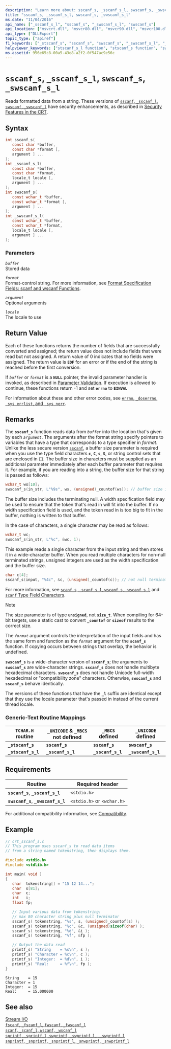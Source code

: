 ```yaml
---
description: "Learn more about: sscanf_s, _sscanf_s_l, swscanf_s, _swscanf_s_l"
title: "sscanf_s, _sscanf_s_l, swscanf_s, _swscanf_s_l"
ms.date: "11/04/2016"
api_name: ["_sscanf_s_l", "sscanf_s", "_swscanf_s_l", "swscanf_s"]
api_location: ["msvcrt.dll", "msvcr80.dll", "msvcr90.dll", "msvcr100.dll", "msvcr100_clr0400.dll", "msvcr110.dll", "msvcr110_clr0400.dll", "msvcr120.dll", "msvcr120_clr0400.dll", "ucrtbase.dll", "ntoskrnl.exe"]
api_type: ["DLLExport"]
topic_type: ["apiref"]
f1_keywords: ["_stscanf_s", "sscanf_s", "swscanf_s", "_swscanf_s_l", "_stscanf_s_l", "_sscanf_s_l"]
helpviewer_keywords: ["stscanf_s_l function", "stscanf_s function", "swscanf_s function", "swscanf_s_l function", "sscanf_s_l function", "_stscanf_s_l function", "strings [C++], reading data from", "sscanf_s function", "_swscanf_s_l function", "_stscanf_s function", "reading data, strings", "strings [C++], reading", "_sscanf_s_l function"]
ms.assetid: 956e65c8-00a5-43e8-a2f2-0f547ac9e56c
---
```

# `sscanf_s`, `_sscanf_s_l`, `swscanf_s`, `_swscanf_s_l`

Reads formatted data from a string. These versions of [`sscanf`, `_sscanf_l`, `swscanf`, `_swscanf_l`](sscanf-sscanf-l-swscanf-swscanf-l.md) have security enhancements, as described in [Security Features in the CRT](../../c-runtime-library/security-features-in-the-crt.md).

## Syntax

```C
int sscanf_s(
   const char *buffer,
   const char *format [,
   argument ] ...
);
int _sscanf_s_l(
   const char *buffer,
   const char *format,
   locale_t locale [,
   argument ] ...
);
int swscanf_s(
   const wchar_t *buffer,
   const wchar_t *format [,
   argument ] ...
);
int _swscanf_s_l(
   const wchar_t *buffer,
   const wchar_t *format,
   locale_t locale [,
   argument ] ...
);
```

### Parameters

*`buffer`*<br/>
Stored data

*`format`*<br/>
Format-control string. For more information, see [Format Specification Fields: scanf and wscanf Functions](../../c-runtime-library/format-specification-fields-scanf-and-wscanf-functions.md).

*`argument`*<br/>
Optional arguments

*`locale`*<br/>
The locale to use

## Return Value

Each of these functions returns the number of fields that are successfully converted and assigned; the return value does not include fields that were read but not assigned. A return value of 0 indicates that no fields were assigned. The return value is **`EOF`** for an error or if the end of the string is reached before the first conversion.

If *`buffer`* or *`format`* is a **`NULL`** pointer, the invalid parameter handler is invoked, as described in [Parameter Validation](../../c-runtime-library/parameter-validation.md). If execution is allowed to continue, these functions return -1 and set **`errno`** to **`EINVAL`**

For information about these and other error codes, see [`errno`, `_doserrno`, `_sys_errlist`, and `_sys_nerr`](../../c-runtime-library/errno-doserrno-sys-errlist-and-sys-nerr.md).

## Remarks

The **`sscanf_s`** function reads data from *`buffer`* into the location that's given by each *`argument`*. The arguments after the format string specify pointers to variables that have a type that corresponds to a type specifier in *format*. Unlike the less secure version [`sscanf`](sscanf-sscanf-l-swscanf-swscanf-l.md), a buffer size parameter is required when you use the type field characters **`c`**, **`C`**, **`s`**, **`S`**, or string control sets that are enclosed in **`[]`**. The buffer size in characters must be supplied as an additional parameter immediately after each buffer parameter that requires it. For example, if you are reading into a string, the buffer size for that string is passed as follows:

```C
wchar_t ws[10];
swscanf_s(in_str, L"%9s", ws, (unsigned)_countof(ws)); // buffer size is 10, width specification is 9
```

The buffer size includes the terminating null. A width specification field may be used to ensure that the token that's read in will fit into the buffer. If no width specification field is used, and the token read in is too big to fit in the buffer, nothing is written to that buffer.

In the case of characters, a single character may be read as follows:

```C
wchar_t wc;
swscanf_s(in_str, L"%c", &wc, 1);
```

This example reads a single character from the input string and then stores it in a wide-character buffer. When you read multiple characters for non-null terminated strings, unsigned integers are used as the width specification and the buffer size.

```C
char c[4];
sscanf_s(input, "%4c", &c, (unsigned)_countof(c)); // not null terminated
```

For more information, see [`scanf_s`, `_scanf_s_l`, `wscanf_s`, `_wscanf_s_l`](scanf-s-scanf-s-l-wscanf-s-wscanf-s-l.md) and [`scanf` Type Field Characters](../../c-runtime-library/scanf-type-field-characters.md).

> [!NOTE]
> The size parameter is of type **`unsigned`**, not **`size_t`**. When compiling for 64-bit targets, use a static cast to convert **`_countof`** or **`sizeof`** results to the correct size.

The *`format`* argument controls the interpretation of the input fields and has the same form and function as the *`format`* argument for the **`scanf_s`** function. If copying occurs between strings that overlap, the behavior is undefined.

**`swscanf_s`** is a wide-character version of **`sscanf_s`**; the arguments to **`swscanf_s`** are wide-character strings. **`sscanf_s`** does not handle multibyte hexadecimal characters. **`swscanf_s`** does not handle Unicode full-width hexadecimal or "compatibility zone" characters. Otherwise, **`swscanf_s`** and **`sscanf_s`** behave identically.

The versions of these functions that have the **`_l`** suffix are identical except that they use the locale parameter that's passed in instead of the current thread locale.

### Generic-Text Routine Mappings

|`TCHAR.H` routine|`_UNICODE` & `_MBCS` not defined|`_MBCS` defined|`_UNICODE` defined|
|---------------------|------------------------------------|--------------------|-----------------------|
|**`_stscanf_s`**|**`sscanf_s`**|**`sscanf_s`**|**`swscanf_s`**|
|**`_stscanf_s_l`**|**`_sscanf_s_l`**|**`_sscanf_s_l`**|**`_swscanf_s_l`**|

## Requirements

|Routine|Required header|
|-------------|---------------------|
|**`sscanf_s`**, **`_sscanf_s_l`**|`<stdio.h>`|
|**`swscanf_s`**, **`_swscanf_s_l`**|`<stdio.h>` or `<wchar.h>`|

For additional compatibility information, see [Compatibility](../../c-runtime-library/compatibility.md).

## Example

```C
// crt_sscanf_s.c
// This program uses sscanf_s to read data items
// from a string named tokenstring, then displays them.

#include <stdio.h>
#include <stdlib.h>

int main( void )
{
   char  tokenstring[] = "15 12 14...";
   char  s[81];
   char  c;
   int   i;
   float fp;

   // Input various data from tokenstring:
   // max 80 character string plus null terminator
   sscanf_s( tokenstring, "%s", s, (unsigned)_countof(s) );
   sscanf_s( tokenstring, "%c", &c, (unsigned)sizeof(char) );
   sscanf_s( tokenstring, "%d", &i );
   sscanf_s( tokenstring, "%f", &fp );

   // Output the data read
   printf_s( "String    = %s\n", s );
   printf_s( "Character = %c\n", c );
   printf_s( "Integer:  = %d\n", i );
   printf_s( "Real:     = %f\n", fp );
}
```

```Output
String    = 15
Character = 1
Integer:  = 15
Real:     = 15.000000
```

## See also

[Stream I/O](../../c-runtime-library/stream-i-o.md)<br/>
[`fscanf`, `_fscanf_l`, `fwscanf`, `_fwscanf_l`](fscanf-fscanf-l-fwscanf-fwscanf-l.md)<br/>
[`scanf`, `_scanf_l`, `wscanf`, `_wscanf_l`](scanf-scanf-l-wscanf-wscanf-l.md)<br/>
[`sprintf`, `_sprintf_l`, `swprintf`, `_swprintf_l`, `__swprintf_l`](sprintf-sprintf-l-swprintf-swprintf-l-swprintf-l.md)<br/>
[`snprintf`, `_snprintf`, `_snprintf_l`, `_snwprintf`, `_snwprintf_l`](snprintf-snprintf-snprintf-l-snwprintf-snwprintf-l.md)<br/>

